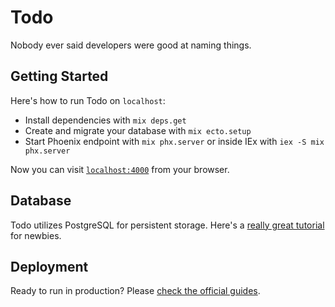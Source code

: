 # Todo

Nobody ever said developers were good at naming things.

## Getting Started

Here's how to run Todo on `localhost`:

  * Install dependencies with `mix deps.get`
  * Create and migrate your database with `mix ecto.setup`
  * Start Phoenix endpoint with `mix phx.server` or inside IEx with `iex -S mix phx.server`

Now you can visit [`localhost:4000`](http://localhost:4000) from your browser.

## Database

Todo utilizes PostgreSQL for persistent storage. Here's a [really great tutorial](https://www.postgresql.org/docs/current/tutorial.html) for newbies.

## Deployment

Ready to run in production? Please [check the official guides](https://hexdocs.pm/phoenix/deployment.html).